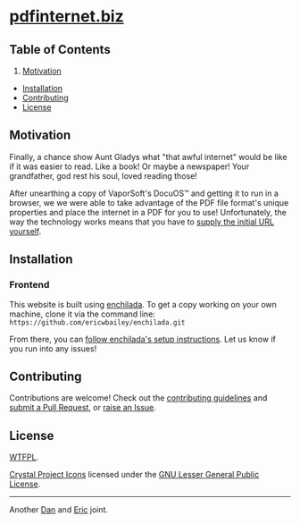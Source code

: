 # [pdfinternet.biz](http://http://pdfinternet.biz/)


## Table of Contents

1. [Motivation](#motivation)
- [Installation](#installation)
- [Contributing](#contributing)
- [License](#license)


## Motivation

Finally, a chance show Aunt Gladys what "that awful internet" would be like if it was easier to read. Like a book! Or maybe a newspaper! Your grandfather, god rest his soul, loved reading those!

After unearthing a copy of VaporSoft's DocuOS™ and getting it to run in a browser, we we were able to take advantage of the PDF file format's unique properties and place the internet in a PDF for you to use! Unfortunately, the way the technology works means that you have to [supply the initial URL yourself](http://http://pdfinternet.biz/).


## Installation

### Frontend

This website is built using [enchilada](https://github.com/ericwbailey/enchilada). To get a copy working on your own machine, clone it via the command line: `https://github.com/ericwbailey/enchilada.git`

From there, you can [follow enchilada's setup instructions](https://github.com/ericwbailey/enchilada/wiki/First-Time-Setup#scaffolding). Let us know if you run into any issues!


## Contributing

Contributions are welcome! Check out the [contributing guidelines](https://github.com/danielsmc/pdfproxy/blob/master/CONTRIBUTING.md) and [submit a Pull Request](https://github.com/danielsmc/pdfproxy/pulls), or [raise an Issue](https://github.com/danielsmc/pdfproxy/issues).


## License

[WTFPL](https://raw.githubusercontent.com/danielsmc/pdfproxy/master/LICENSE).

[Crystal Project Icons](https://github.com/thecodingmachine/crystal-project) licensed under the [GNU Lesser General Public License](https://www.gnu.org/licenses/lgpl-3.0.en.html).

* * *

Another [Dan](https://twitter.com/mclaughlin) and [Eric](https://twitter.com/ericwbailey) joint.
